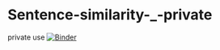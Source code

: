 # Sentence-similarity-_-private
private use
[![Binder](https://mybinder.org/badge_logo.svg)](https://mybinder.org/v2/gh/Hongao0611/Sentence-similarity-_-private.git/main?labpath=hobbit_bertopic_visualizations.ipynb)
